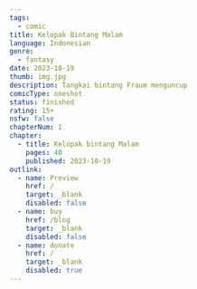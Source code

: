 ```yaml
---
tags:
  - comic
title: Kelopak Bintang Malam
language: Indonesian
genre:
  - fantasy
date: 2023-10-19
thumb: img.jpg
description: Tangkai bintang Fraum menguncup
comicType: oneshot
status: finished
rating: 15+
nsfw: false
chapterNum: 1
chapter:
  - title: Kelopak bintang Malam
    pages: 40
    published: 2023-10-19
outlink:
  - name: Preview
    href: /
    target: _blank
    disabled: false
  - name: buy
    href: /blog
    target: _blank
    disabled: false
  - name: donate
    href: /
    target: _blank
    disabled: true
---
```

